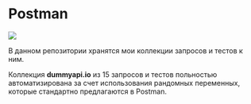 # Postman
![](https://images.g2crowd.com/uploads/product/image/large_detail/large_detail_fd527e1fc777d9e31b2a28e8d3c959a4/postman.jpg)

В данном репозитории хранятся мои коллекции запросов и тестов к ним.


Коллекция **dummyapi.io** из 15 запросов и тестов польностью автоматизирована за счет использования рандомных переменных, которые стандартно предлагаются в  Postman.
